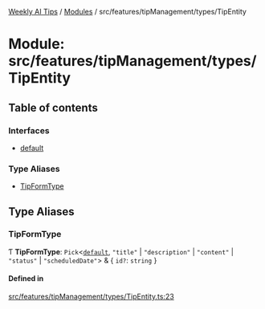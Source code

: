 [Weekly AI Tips](../README.md) / [Modules](../modules.md) / src/features/tipManagement/types/TipEntity

# Module: src/features/tipManagement/types/TipEntity

## Table of contents

### Interfaces

- [default](../interfaces/src_features_tipManagement_types_TipEntity.default.md)

### Type Aliases

- [TipFormType](src_features_tipManagement_types_TipEntity.md#tipformtype)

## Type Aliases

### TipFormType

Ƭ **TipFormType**: `Pick`\<[`default`](../interfaces/src_features_tipManagement_types_TipEntity.default.md), ``"title"`` \| ``"description"`` \| ``"content"`` \| ``"status"`` \| ``"scheduledDate"``\> & \{ `id?`: `string`  }

#### Defined in

[src/features/tipManagement/types/TipEntity.ts:23](https://github.com/alexsoyes/weekly-ai-tips/blob/a5c5a395ae8c55cfba018def4dd85212d123191c/src/features/tipManagement/types/TipEntity.ts#L23)
